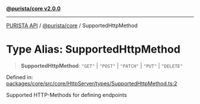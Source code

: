 [**@purista/core v2.0.0**](../README.md)

***

[PURISTA API](../../../packages.md) / [@purista/core](../README.md) / SupportedHttpMethod

# Type Alias: SupportedHttpMethod

> **SupportedHttpMethod**: `"GET"` \| `"POST"` \| `"PATCH"` \| `"PUT"` \| `"DELETE"`

Defined in: [packages/core/src/core/HttpServer/types/SupportedHttpMethod.ts:2](https://github.com/puristajs/purista/blob/master/packages/core/src/core/HttpServer/types/SupportedHttpMethod.ts#L2)

Supported HTTP-Methods for defining endpoints
